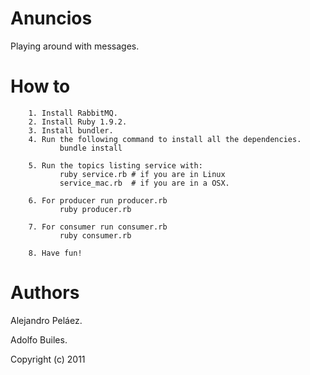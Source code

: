 Anuncios
========
Playing around with messages.

How to
======
        1. Install RabbitMQ.
        2. Install Ruby 1.9.2.
        3. Install bundler.
        4. Run the following command to install all the dependencies.
               bundle install

        5. Run the topics listing service with:
               ruby service.rb # if you are in Linux
               service_mac.rb  # if you are in a OSX.

        6. For producer run producer.rb
               ruby producer.rb

        7. For consumer run consumer.rb
               ruby consumer.rb

        8. Have fun!

Authors
=======
Alejandro Peláez.

Adolfo Builes.

Copyright (c) 2011